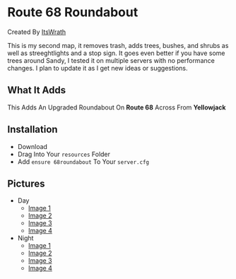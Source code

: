 # Route 68 Roundabout
Created By [ItsWrath](https://github.com/ItsWrath/panormaconstruction/new/main?readme=1)

This is my second map, it removes trash, adds trees, bushes, and shrubs as well as streeghtlights and a stop sign. It goes even better if you have some trees around Sandy, I tested it on multiple servers with no performance changes. I plan to update it as I get new ideas or suggestions.
## What It Adds
This Adds An Upgraded Roundabout On **Route 68** Across From **Yellowjack**

## Installation
- Download
- Drag Into Your `resources` Folder
- Add ``ensure 68roundabout`` To Your `server.cfg`

## Pictures
- Day
  - [Image 1](https://imgur.com/3u8sykx)
  - [Image 2](https://imgur.com/MdC2eJw)
  - [Image 3](https://imgur.com/mZiMSfq)
  - [Image 4](https://imgur.com/SisWrUT)
- Night
  - [Image 1](https://imgur.com/3u8sykx)
  - [Image 2](https://imgur.com/MdC2eJw)
  - [Image 3](https://imgur.com/mZiMSfq)
  - [Image 4](https://imgur.com/SisWrUT)
